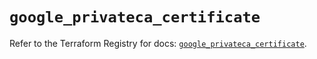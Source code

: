 # `google_privateca_certificate`

Refer to the Terraform Registry for docs: [`google_privateca_certificate`](https://registry.terraform.io/providers/hashicorp/google-beta/5.20.0/docs/resources/google_privateca_certificate).
